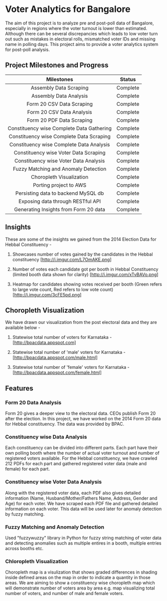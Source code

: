 Voter Analytics for Bangalore
=============================

The aim of this project is to analyze pre and post-poll data of Bangalore, especially in regions where the voter turnout is lower than estimated. Although there can be several discrepancies which leads to low voter turn out such as mistakes in electoral rolls, mismatched voter IDs and missing name in polling days. This project aims to provide a voter analytics system for post-poll analysis.

Project Milestones and Progress
-------------------------------

| Milestones                                  | Status          |
| :-----------------------------------------: | :-------------: |
| Assembly Data Scraping                      | Complete        |
| Assembly Data Analysis                      | Complete        |
| Form 20 CSV Data Scraping                   | Complete        |
| Form 20 CSV Data Analysis                   | Complete        |
| Form 20 PDF Data Scraping                   | Complete        |
| Constituency wise Complete Data Gathering   | Complete        |
| Constituency wise Complete Data Scraping    | Complete        |
| Constituency wise Complete Data Analysis    | Complete        |
| Constituency wise Voter Data Scraping       | Complete        |
| Constituency wise Voter Data Analysis       | Complete        |
| Fuzzy Matching and Anomaly Detection        | Complete        |
| Choropleth Visualization                   | Complete        |
| Porting project to AWS                      | Complete        |
| Persisting data to backend MySQL db         | Complete        |
| Exposing data through RESTful API           | Complete        |
| Generating Insights from Form 20 data       | Complete        |

## Insights

These are some of the insights we gained from the 2014 Election Data for Hebbal Constituency -

1. Showcases number of votes gained by the candidates in the Hebbal constituency [http://i.imgur.com/L7OmAKE.png]

2. Number of votes each candidate got per booth in Hebbal Constituency (limited booth data shown for clarity) [http://i.imgur.com/xTvBAVo.png]

3. Heatmap for candidates showing votes received per booth (Green refers to large vote count, Red refers to low vote count) [http://i.imgur.com/3cFE5pd.png]

## Choropleth Visualization

We have drawn our visualization from the post electoral data and they are available below -

1. Statewise total number of voters for Karnataka - [http://bpacdata.appspot.com]

2. Statewise total number of 'male' voters for Karnataka - [http://bpacdata.appspot.com/male.html]

3. Statewise total number of 'female' voters for Karnataka - [http://bpacdata.appspot.com/female.html]

## Features


### Form 20 Data Analysis

Form 20 gives a deeper view to the electoral data. CEOs publish Form 20 after the election. In this project, we have worked on the 2014 Form 20 data for Hebbal constituency. The data was provided by BPAC.

### Constituency wise Data Analysis

Each constituency can be divided into different parts. Each part have their own polling booth where the number of actual voter turnout and number of registered voters available. For the Hebbal constituency, we have crawled 212 PDFs for each part and gathered registered voter data (male and female) for each part.

### Constituency wise Voter Data Analysis

Along with the registered voter data, each PDF also gives detailed information (Name, Husband/Mother/Fathers Name, Address, Gender and Age) for each voter. We have scraped each PDF file and gathered detailed information on each voter. This data will be used later for anomaly detection by fuzzy matching.

### Fuzzy Matching and Anomaly Detection

Used "fuzzywuzzy" library in Python for fuzzy string matching of voter data and detecting anomalies such as multiple entires in a booth, multiple entries across booths etc.

### Chloropleth Visualization

Choropleth map is a visulization that shows graded differences in shading inside defined areas on the map in order to indicate a quantity in those areas. We are aiming to show a constituency wise choropleth map which will demonstrate number of voters area by area e.g. map visualizing total number of voters, and number of male and female voters.
